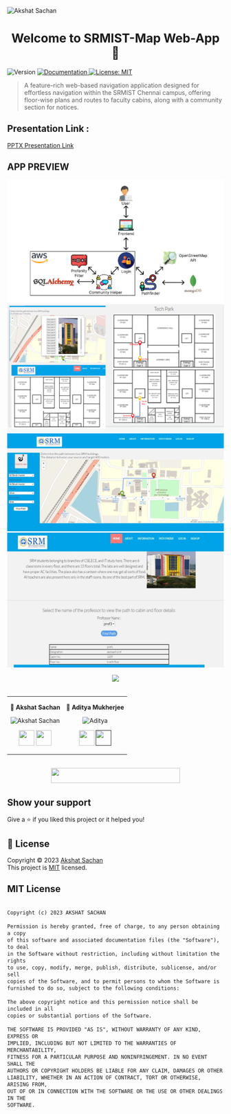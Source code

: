 
 <p align="center">


![Akshat Sachan](https://drive.google.com/uc?id=1ytvxXV_6FFZzt71OToGbZ9c4I0TOpwhQ)


</a>
  
</p>


<h1 align="center">Welcome to SRMIST-Map Web-App 👋</h1>
<p>
  <img alt="Version" src="https://img.shields.io/badge/version-0.1.0-blue.svg?cacheSeconds=2592000" />
  <a href="to be added" target="_blank">
    <img alt="Documentation" src="https://img.shields.io/badge/documentation-yes-brightgreen.svg" />
  </a>
  <a href="nonee" target="_blank">
    <img alt="License: MIT " src="https://img.shields.io/badge/License-MIT-yellow.svg" />
  </a>
  </p>

  > A feature-rich web-based navigation application designed for effortless navigation within the SRMIST Chennai
campus, offering floor-wise plans and routes to faculty cabins, along with a community section for notices.


## Presentation Link : 
[PPTX Presentation Link](https://github.com/cryptocoderas)


  ## APP PREVIEW

<p align="center">
  <img src="./instance/1.png"  alt="accessibility text">
  <img src="./instance/2.png"  alt="accessibility text">
  <img src="./instance/3.png"  alt="accessibility text">
  <img src="./instance/4.png"  alt="accessibility text">
 
</p>



 <div align="center"> 
  <img src="https://img.shields.io/badge/Contributors-seashell?logo=Microsoft%20Teams&style=for-the-badge" /> 
</div>
  <br>

    
<div align="center"> 
  <table>
<tr align="center">

<td>

👤 **Akshat Sachan**

<p align="center">
<img src = "https://avatars.githubusercontent.com/cryptocoderas"  height="120" alt="Akshat Sachan">
</p>
<p align="center">
<a href = "https://github.com/cryptocoderas">
<img src = "http://www.iconninja.com/files/241/825/211/round-collaboration-social-github-code-circle-network-icon.svg" 
width="36" height = "36"/></a>
<a href = "https://www.linkedin.com/in/akshat-sachan-58b2921ab/">
<img src = "http://www.iconninja.com/files/863/607/751/network-linkedin-social-connection-circular-circle-media-icon.svg" width="36" height="36"/>
</a>
</p>
</td>

<td>

👤 **Aditya Mukherjee**

<p align="center">
<img src = "https://avatars.githubusercontent.com/adityamukherjee42"  height="120" alt="Aditya">
</p>
<p align="center">
<a href = "https://github.com/adityamukherjee42">
<img src = "http://www.iconninja.com/files/241/825/211/round-collaboration-social-github-code-circle-network-icon.svg" 
width="36" height = "36"/></a>
<a href = "">
<img src = "http://www.iconninja.com/files/863/607/751/network-linkedin-social-connection-circular-circle-media-icon.svg" width="36" height="36"/>
</a>
</p>
</td>

</table>
</tr>
</div>
  <br>
  
  
<div align="center">
  <img src="https://img.shields.io/badge/Please%20'star',%20if%20you%20like%20it-blue?logo=Starship&style=for-the-badge" width="300" height="35"/>
 </div>
 
## Show your support

Give a ⭐️ if you liked this project or it helped you!

## 📝 License

Copyright © 2023 [Akshat Sachan](https://github.com/CryptocoderAS)<br />
This project is [MIT](none) licensed.

## MIT License 

```

Copyright (c) 2023 AKSHAT SACHAN

Permission is hereby granted, free of charge, to any person obtaining a copy
of this software and associated documentation files (the "Software"), to deal
in the Software without restriction, including without limitation the rights
to use, copy, modify, merge, publish, distribute, sublicense, and/or sell
copies of the Software, and to permit persons to whom the Software is
furnished to do so, subject to the following conditions:

The above copyright notice and this permission notice shall be included in all
copies or substantial portions of the Software.

THE SOFTWARE IS PROVIDED "AS IS", WITHOUT WARRANTY OF ANY KIND, EXPRESS OR
IMPLIED, INCLUDING BUT NOT LIMITED TO THE WARRANTIES OF MERCHANTABILITY,
FITNESS FOR A PARTICULAR PURPOSE AND NONINFRINGEMENT. IN NO EVENT SHALL THE
AUTHORS OR COPYRIGHT HOLDERS BE LIABLE FOR ANY CLAIM, DAMAGES OR OTHER
LIABILITY, WHETHER IN AN ACTION OF CONTRACT, TORT OR OTHERWISE, ARISING FROM,
OUT OF OR IN CONNECTION WITH THE SOFTWARE OR THE USE OR OTHER DEALINGS IN THE
SOFTWARE.
```

